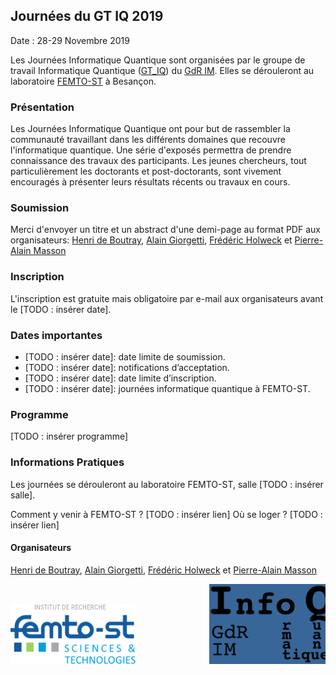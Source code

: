 ## Journées du GT IQ 2019

Date : 28-29 Novembre 2019

Les Journées Informatique Quantique sont organisées par le groupe de travail Informatique Quantique ([GT_IQ](https://members.loria.fr/SPerdrix/gt-iq/)) du [GdR IM](https://www.gdr-im.fr/). Elles se dérouleront au laboratoire [FEMTO-ST](https://www.femto-st.fr/fr) à Besançon.

### Présentation

Les Journées Informatique Quantique ont pour but de rassembler la communauté travaillant dans les différents domaines que recouvre l'informatique quantique. Une série d'exposés permettra de prendre connaissance des travaux des participants. Les jeunes chercheurs, tout particulièrement les doctorants et post-doctorants, sont vivement encouragés à présenter leurs résultats récents ou travaux en cours.

### Soumission

Merci d'envoyer un titre et un abstract d'une demi-page au format PDF aux organisateurs: [Henri de Boutray](https://www.femto-st.fr/en/femto-people/hdeboutr), [Alain Giorgetti](http://members.femto-st.fr/alain-giorgetti/), [Frédéric Holweck](https://utbmfh.pagesperso-orange.fr/) et [Pierre-Alain Masson](http://members.femto-st.fr/pierre-alain-masson/)

### Inscription

L'inscription est gratuite mais obligatoire par e-mail aux organisateurs avant le \[TODO : insérer date\].

### Dates importantes

 * \[TODO : insérer date\]: date limite de soumission.
 * \[TODO : insérer date\]: notifications d’acceptation.
 * \[TODO : insérer date\]: date limite d’inscription.
 * \[TODO : insérer date\]: journées informatique quantique à FEMTO-ST.

### Programme

\[TODO : insérer programme\]

### Informations Pratiques

Les journées se dérouleront au laboratoire FEMTO-ST, salle \[TODO : insérer salle\]. 

Comment y venir à FEMTO-ST ? \[TODO : insérer lien\]
Où se loger ? \[TODO : insérer lien\]


#### Organisateurs

[Henri de Boutray](https://www.femto-st.fr/en/femto-people/hdeboutr), [Alain Giorgetti](http://members.femto-st.fr/alain-giorgetti/), [Frédéric Holweck](https://utbmfh.pagesperso-orange.fr/) et [Pierre-Alain Masson](http://members.femto-st.fr/pierre-alain-masson/)

<pre>
<img src="ressources/logo-femto.png" alt="logo-femto" width="200"/>              <img src="ressources/logo-gt-iq.png" alt="logo-gt-iq" width="200"/>              <img src="ressources/logo_ubfc.png" alt="logo-ubfc" width="200"/>
</pre>
